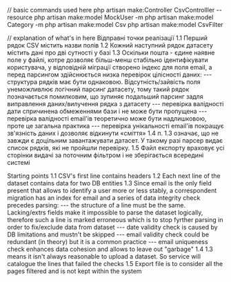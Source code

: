 // basic commands used here
php artisan make:Controller CsvControlller --resource
php artisan make:model MockUser -m
php artisan make:model Category -m 
php artisan make:model Csv
php artisan make:model CsvFilter

// explanation of what's in here
Відправні точки реалізації
    1.1 Перший рядок CSV містить назви полів
    1.2 Кожний наступний рядок датасету містить дані про дві сутності у базі
    1.3 Оскільки пошта - єдине наявне поле у файлі, котре дозволяє більш-менш стабільно ідентифікувати користувача, у відповідній міграції створено індекс для поля email, а перед парсингом здійснюється низка перевірок цілісності даних:
        --- структура рядків має бути однаковою. Відсутність/зайвість поля унеможливлює логічний парсинг датасету, тому такий рядок позначається помилковим, що зупиняє подальший парсинг задля виправлення даних/вилучення рядка з датасету
        --- перевірка валідності дати спричинена обмеженнями бази і не може бути пропущена
        --- перевірка валідності email'ів теоретично може бути надлишковою, проте це загальна практика
        --- перевірка унікальності email'ів покращує зв'язність даних і дозволяє відкинути «сміття»
    1.4 п. 1.3 означає, що не завжди є доцільним завантажувати датасет. У такому разі парсер видає список рядків, які не пройшли перевірку.
    1.5 Файл експорту враховує усі сторінки видачі за поточним фільтром і не зберігається всередині системі

Starting points
    1.1 CSV's first line contains headers
    1.2 Each next line of the dataset contains data for two DB entities
    1.3 Since email is the only field present that allows to identify a user more or less stably, a correspondent migration has an index for email and a series of data integrity check precedes parsing:
        --- the structure of a line must be the same. Lacking/extrs fields make it impossible to parse the dataset logically, therefore such a line is marked erroneous which is to stop fyrther parsing in order to fix/exclude data from dataset
        --- date validity check is caused by DB limitations and mustn't be skipped
        --- email validity check could be redundant (in theory) but it is a common practice
        --- email uniqueness check enhances data cohesion and allows to leave out "garbage"
    1.4 1.3 means it isn't always reasonable to upload a dataset. So service will catalogue the lines that failed the checks
    1.5 Export file is to consider all the pages filtered and is not kept within the system